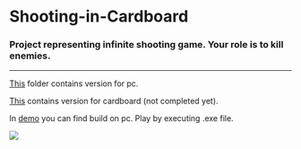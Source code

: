 # Shooting-in-Cardboard

### Project representing infinite shooting game. Your role is to kill enemies.

------------------------------------------------------------------------------------------------------------------------------------------------------------------

[This](ShootfinityPC) folder contains version for pc. 

[This](Shootfinity) contains version for cardboard (not completed yet).


In [demo](demo) you can find build on pc. Play by executing .exe file. 


![](demo/gif.gif)
